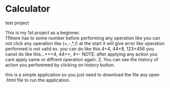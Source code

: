# Calculator
test project

This is my 1st project as a beginner.<br />
1Tthere has to some number before performing any operation like you can not click any operation like (+,-,*,/) at the start it will give error like operation performed is not valid ex. you can do like this 4+4, 44+8, 123+456 you canot do like this...+++4, 44++, 4+- NOTE: after applying any action you cant apply same or diffrent operation again.
2. You can see the history of action you perforemed by clicking on history button.<br />

this is a simple application so you just need to download the file any open .html file to run the application.

